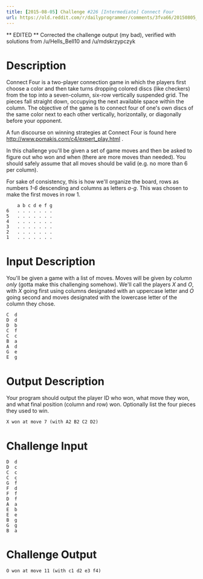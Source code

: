 ```yaml
---
title: [2015-08-05] Challenge #226 [Intermediate] Connect Four
url: https://old.reddit.com/r/dailyprogrammer/comments/3fva66/20150805_challenge_226_intermediate_connect_four/
---
```


** EDITED ** Corrected the challenge output (my bad), verified with solutions from /u/Hells_Bell10 and /u/mdskrzypczyk

# Description

Connect Four is a two-player connection game in which the players first choose a color and then take turns dropping colored discs (like checkers) from the top into a seven-column, six-row vertically suspended grid. The pieces fall straight down, occupying the next available space within the column. The objective of the game is to connect four of one's own discs of the same color next to each other vertically, horizontally, or diagonally before your opponent. 

A fun discourse on winning strategies at Connect Four is found here http://www.pomakis.com/c4/expert_play.html . 

In this challenge you'll be given a set of game moves and then be asked to figure out who won and when (there are more moves than needed). You should safely assume that all moves should be valid (e.g. no more than 6 per column). 

For sake of consistency, this is how we'll organize the board, rows as numbers *1-6* descending and columns as letters *a-g*.  This was chosen to make the first moves in row 1.

	    a b c d e f g
	6   . . . . . . . 
	5   . . . . . . . 
	4   . . . . . . . 
	3   . . . . . . . 
	2   . . . . . . . 
	1   . . . . . . . 

# Input Description

You'll be given a game with a list of moves. Moves will be given by *column only* (gotta make this challenging somehow). We'll call the players *X* and *O*, with *X* going first using columns designated with an uppercase letter and *O* going second and moves designated with the lowercase letter of the column they chose. 

	C  d
	D  d
	D  b
	C  f
	C  c
	B  a
	A  d
	G  e
	E  g
	
# Output Description

Your program should output the player ID who won, what move they won, and what final position (column and row) won. Optionally list the four pieces they used to win.

	X won at move 7 (with A2 B2 C2 D2)
	
# Challenge Input

	D  d
	D  c    
	C  c    
	C  c
	G  f
	F  d
	F  f
	D  f
	A  a
	E  b
	E  e
	B  g
	G  g
	B  a


# Challenge Output

	O won at move 11 (with c1 d2 e3 f4)